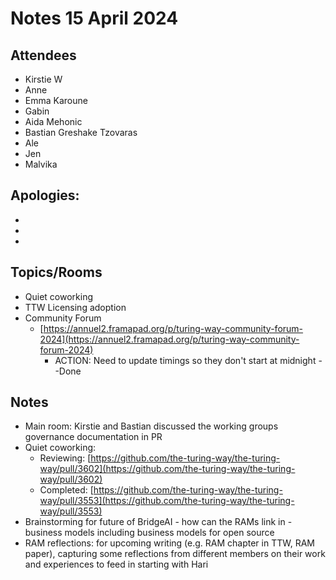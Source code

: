 # Notes 15 April 2024

## Attendees

* Kirstie W
* Anne 
* Emma Karoune
* Gabin
* Aida Mehonic
* Bastian Greshake Tzovaras
* Ale
* Jen
* Malvika

## Apologies:

* 
* 
* 

## Topics/Rooms

* Quiet coworking
* TTW Licensing adoption  
* Community Forum
   * [https://annuel2.framapad.org/p/turing-way-community-forum-2024](https://annuel2.framapad.org/p/turing-way-community-forum-2024)
      * ACTION: Need to update timings so they don't start at midnight --Done

## Notes

* Main room: Kirstie and Bastian discussed the working groups governance documentation in PR 
* Quiet coworking: 
   * Reviewing: [https://github.com/the-turing-way/the-turing-way/pull/3602](https://github.com/the-turing-way/the-turing-way/pull/3602)
   * Completed: [https://github.com/the-turing-way/the-turing-way/pull/3553](https://github.com/the-turing-way/the-turing-way/pull/3553)
* Brainstorming for future of BridgeAI - how can the RAMs link in - business models including business models for open source
* RAM reflections: for upcoming writing (e.g. RAM chapter in TTW, RAM paper), capturing some reflections from different members on their work and experiences to feed in starting with Hari